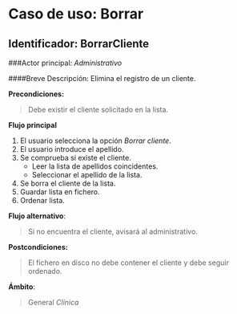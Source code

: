 Caso de uso: Borrar
===================

Identificador: BorrarCliente
----------------------------

###Actor principal: *Administrativo*

####Breve Descripción: Elimina el registro de un cliente.

**Precondiciones:**
>Debe existir el cliente solicitado en la lista.

**Flujo principal**

1.  El usuario selecciona la opción _Borrar cliente_.
2.  El usuario introduce el apellido.
3.  Se comprueba si existe el cliente.
    + Leer la lista de apellidos coincidentes.
    + Seleccionar el apellido de la lista.
4.  Se borra el cliente de la lista.
5. Guardar lista en fichero.
6. Ordenar lista.



**Flujo alternativo**:
>Si no encuentra el cliente, avisará al administrativo.

**Postcondiciones:**
>El fichero en disco no debe contener el cliente y debe seguir ordenado.

**Ámbito**:
>General *Clínica*

